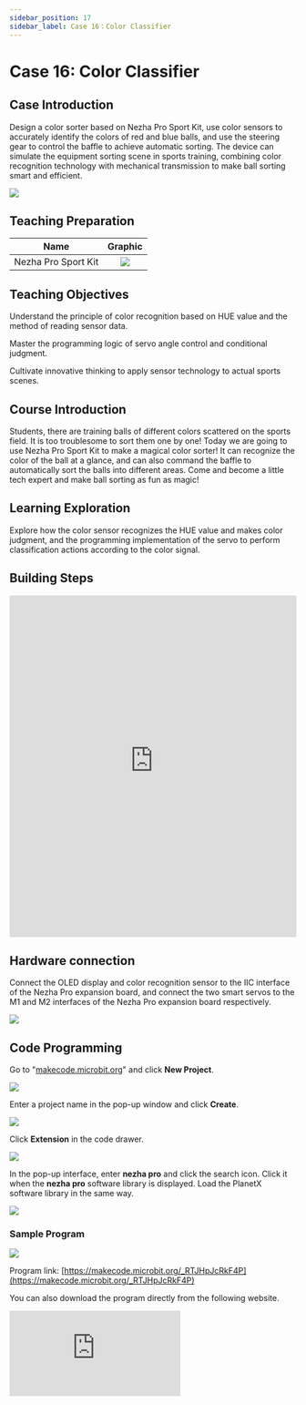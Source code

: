 ```yaml
---
sidebar_position: 17
sidebar_label: Case 16：Color Classifier
---
```


# Case 16: Color Classifier

## Case Introduction

Design a color sorter based on Nezha Pro Sport Kit, use color sensors to accurately identify the colors of red and blue balls, and use the steering gear to control the baffle to achieve automatic sorting. The device can simulate the equipment sorting scene in sports training, combining color recognition technology with mechanical transmission to make ball sorting smart and efficient.

![](https://wiki-media-ef.oss-cn-hongkong.aliyuncs.com/docs/microbit/building-blocks/nezha-pro-sports-kit/images/nezha-pro-sports-kit-case-16-01.png)

## Teaching Preparation

|     Name     |            Graphic            |
| :----------: | :--------------------------: |
|   Nezha Pro Sport Kit   |   ![](https://wiki-media-ef.oss-cn-hongkong.aliyuncs.com/docs/microbit/building-blocks/nezha-pro-sports-kit/images/nezha-pro-sports-kit-01.png)  |

## Teaching Objectives

Understand the principle of color recognition based on HUE value and the method of reading sensor data.

Master the programming logic of servo angle control and conditional judgment.

Cultivate innovative thinking to apply sensor technology to actual sports scenes.

## Course Introduction

Students, there are training balls of different colors scattered on the sports field. It is too troublesome to sort them one by one! Today we are going to use Nezha Pro Sport Kit to make a magical color sorter! It can recognize the color of the ball at a glance, and can also command the baffle to automatically sort the balls into different areas. Come and become a little tech expert and make ball sorting as fun as magic!

## Learning Exploration

Explore how the color sensor recognizes the HUE value and makes color judgment, and the programming implementation of the servo to perform classification actions according to the color signal.

## Building Steps

<embed src="https://wiki-media-ef.oss-cn-hongkong.aliyuncs.com/docs/microbit/building-blocks/nezha-pro-sports-kit/files/%E9%A2%9C%E8%89%B2%E5%88%86%E7%B1%BB%E5%99%A8%E6%90%AD%E5%BB%BA%E5%9B%BE.pdf" type="application/pdf" width="100%" height="600px" />

## Hardware connection

Connect the OLED display and color recognition sensor to the IIC interface of the Nezha Pro expansion board, and connect the two smart servos to the M1 and M2 interfaces of the Nezha Pro expansion board respectively.

![](https://wiki-media-ef.oss-cn-hongkong.aliyuncs.com/docs/microbit/building-blocks/nezha-pro-sports-kit/images/nezha-pro-sports-kit-case-16-03.png)

## Code Programming

Go to "[makecode.microbit.org](https://makecode.microbit.org)" and click **New Project**.

![](https://wiki-media-ef.oss-cn-hongkong.aliyuncs.com/docs/microbit/building-blocks/microbit-space-science-kit/images/microbit-space-science-kit-case01-07.png)

Enter a project name in the pop-up window and click **Create**.

![](https://wiki-media-ef.oss-cn-hongkong.aliyuncs.com/docs/microbit/building-blocks/microbit-space-science-kit/images/microbit-space-science-kit-case01-11.png)

Click **Extension** in the code drawer.

![](https://wiki-media-ef.oss-cn-hongkong.aliyuncs.com/docs/microbit/building-blocks/microbit-space-science-kit/images/microbit-space-science-kit-case01-09.png)

In the pop-up interface, enter **nezha pro** and click the search icon. Click it when the **nezha pro** software library is displayed. Load the PlanetX software library in the same way.

![](https://wiki-media-ef.oss-cn-hongkong.aliyuncs.com/docs/microbit/building-blocks/microbit-space-science-kit/images/microbit-space-science-kit-case01-10.png)



### Sample Program

![](https://wiki-media-ef.oss-cn-hongkong.aliyuncs.com/docs/microbit/building-blocks/nezha-pro-sports-kit/images/nezha-pro-sports-kit-case-16-04.png)

Program link: [https://makecode.microbit.org/_RTJHpJcRkF4P](https://makecode.microbit.org/_RTJHpJcRkF4P)

You can also download the program directly from the following website.

<div
style={{
position: 'relative',
paddingBottom: '60%',
overflow: 'hidden',
}}
>
<iframe
src="https://makecode.microbit.org/_RTJHpJcRkF4P"
frameborder="0"
sandbox="allow-popups allow-forms allow-scripts allow-same-origin"
style={{
position: 'absolute',
width: '100%',
height: '100%',
}}
/>
</div>

## Download Program

Connect PC and micro:bit V2 with USB cable.

![](https://wiki-media-ef.oss-cn-hongkong.aliyuncs.com/docs/microbit/building-blocks/microbit-space-science-kit/images/microbit-space-science-kit-manual03.gif)

After the connection is successful, a drive named MICROBIT will be recognized on the computer.

![](https://wiki-media-ef.oss-cn-hongkong.aliyuncs.com/docs/microbit/building-blocks/microbit-space-science-kit/images/microbit-space-science-kit-manual06.png)

Click ![](https://wiki-media-ef.oss-cn-hongkong.aliyuncs.com/docs/microbit/building-blocks/microbit-space-science-kit/images/microbit-space-science-kit-manual07.png) in the lower left corner and select **Connect Device**.

![](https://wiki-media-ef.oss-cn-hongkong.aliyuncs.com/docs/microbit/building-blocks/microbit-space-science-kit/images/microbit-space-science-kit-manual11.png)

Click![](https://wiki-media-ef.oss-cn-hongkong.aliyuncs.com/docs/microbit/building-blocks/microbit-space-science-kit/images/microbit-space-science-kit-manual08.png)。

![](https://wiki-media-ef.oss-cn-hongkong.aliyuncs.com/docs/microbit/building-blocks/microbit-space-science-kit/images/microbit-space-science-kit-manual12.png)

Click![](https://wiki-media-ef.oss-cn-hongkong.aliyuncs.com/docs/microbit/building-blocks/microbit-space-science-kit/images/microbit-space-science-kit-manual09.png)。

![](https://wiki-media-ef.oss-cn-hongkong.aliyuncs.com/docs/microbit/building-blocks/microbit-space-science-kit/images/microbit-space-science-kit-manual13.png)

In the pop-up window, select **BBC micro:bit CMSIS-DAP**, and then select **Connect**. At this point, our micro:bit has been successfully connected.

![](https://wiki-media-ef.oss-cn-hongkong.aliyuncs.com/docs/microbit/building-blocks/microbit-space-science-kit/images/microbit-space-science-kit-manual14.png)

Click **Download the program**

![](https://wiki-media-ef.oss-cn-hongkong.aliyuncs.com/docs/microbit/building-blocks/microbit-space-science-kit/images/microbit-space-science-kit-manual10.png)

## Case demonstration

Place the robot in the upper left corner of the start area, close to the edge, and press the A button on the micro:bit to start the robot from the start area and complete all tasks

![](https://wiki-media-ef.oss-cn-hongkong.aliyuncs.com/docs/microbit/building-blocks/nezha-pro-sports-kit/images/nezha-pro-sports-kit-case-16.gif)

- ## Summary and sharing

  ## Extended knowledge

  ** Working principle of color sensor**

  Color sensor uses HUE (hue) value to detect color. HUE, as the basic attribute of color, determines the category of color, such as red, blue, etc. The sensor captures the spectral information in the light and converts it into the corresponding HUE value. When the light reflected by the object enters the sensor, the internal photoelectric element converts the light signal into an electrical signal, and then analyzes the electrical signal into a HUE value through an algorithm, and compares it with the pre-set color HUE threshold to determine the color of the object. By setting different HUE value ranges, multiple colors such as red and blue can be accurately identified.

  **Servo control technology**

  A servo is an angle-controllable servo motor that controls the rotation angle through a PWM (pulse width modulation) signal:

  - Signal cycle: The standard servo signal cycle is 20ms
  - Pulse width: 0.5ms - 2.5ms pulse width corresponds to a rotation range of 0° - 180°
  - Control method: Programmatically change the pulse width to achieve precise angle control

  **Automated application in sports scenes**

  Color classifiers can be extended to more sports scenes:

  - Equipment sorting: Automatically sorting training equipment of different colors
  - Physical training: Distinguish dumbbells or resistance bands of different weights by color
  - Fun sports: Design color recognition game to enhance the fun of training
